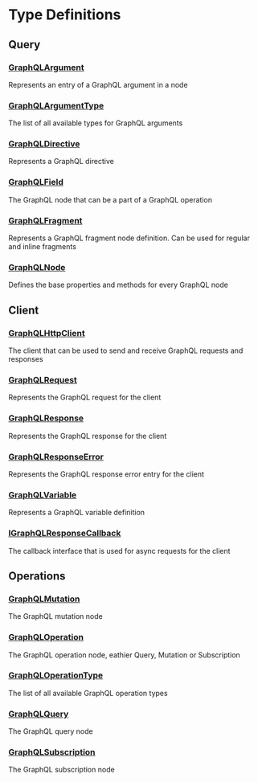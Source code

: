 # Type Definitions

## Query

### [GraphQLArgument](/types/Query/GraphQLArgument.md)

Represents an entry of a GraphQL argument in a node

### [GraphQLArgumentType](/types/Query/GraphQLArgumentType.md)

The list of all available types for GraphQL arguments

### [GraphQLDirective](/types/Query/GraphQLDirective.md)

Represents a GraphQL directive

### [GraphQLField](/types/Query/GraphQLField.md)

The GraphQL node that can be a part of a GraphQL operation

### [GraphQLFragment](/types/Query/GraphQLFragment.md)

Represents a GraphQL fragment node definition. Can be used for regular and inline fragments

### [GraphQLNode](/types/Query/GraphQLNode.md)

Defines the base properties and methods for every GraphQL node

## Client

### [GraphQLHttpClient](/types/Client/GraphQLHttpClient.md)

The client that can be used to send and receive GraphQL requests and responses

### [GraphQLRequest](/types/Client/GraphQLRequest.md)

Represents the GraphQL request for the client

### [GraphQLResponse](/types/Client/GraphQLResponse.md)

Represents the GraphQL response for the client

### [GraphQLResponseError](/types/Client/GraphQLResponseError.md)

Represents the GraphQL response error entry for the client

### [GraphQLVariable](/types/Client/GraphQLVariable.md)

Represents a GraphQL variable definition

### [IGraphQLResponseCallback](/types/Client/IGraphQLResponseCallback.md)

The callback interface that is used for async requests for the client

## Operations

### [GraphQLMutation](/types/Operations/GraphQLMutation.md)

The GraphQL mutation node

### [GraphQLOperation](/types/Operations/GraphQLOperation.md)

The GraphQL operation node, eathier Query, Mutation or Subscription

### [GraphQLOperationType](/types/Operations/GraphQLOperationType.md)

The list of all available GraphQL operation types

### [GraphQLQuery](/types/Operations/GraphQLQuery.md)

The GraphQL query node

### [GraphQLSubscription](/types/Operations/GraphQLSubscription.md)

The GraphQL subscription node

